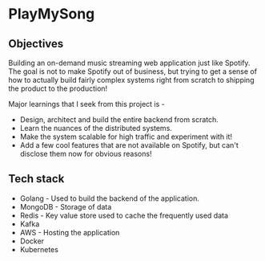 # PlayMySong

## Objectives
Building an on-demand music streaming web application just like Spotify. The goal is not to make Spotify out of business, but trying to get a sense of how to actually build fairly complex systems right from scratch to shipping the product to the production!

Major learnings that I seek from this project is -
- Design, architect and build the entire backend from scratch.
- Learn the nuances of the distributed systems.
- Make the system scalable for high traffic and experiment with it!
- Add a few cool features that are not available on Spotify, but can't disclose them now for obvious reasons!

## Tech stack
* Golang - Used to build the backend of the application. 
* MongoDB - Storage of data
* Redis - Key value store used to cache the frequently used data
* Kafka
* AWS - Hosting the application
* Docker
* Kubernetes 
